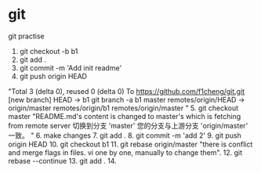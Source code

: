 # git
git practise
1. git checkout -b b1
2. git add .
3. git commit -m 'Add init readme'
4. git push origin HEAD

"Total 3 (delta 0), reused 0 (delta 0)
To https://github.com/f1cheng/git.git
  [new branch]      HEAD -> b1
git branch -a
  b1
  master
  remotes/origin/HEAD -> origin/master
  remotes/origin/b1
  remotes/origin/master
"
5. git checkout master
"README.md's content is changed to master's which is fetching from remote server
切换到分支 'master'
您的分支与上游分支 'origin/master' 一致。
"
6. make changes
7. git add .
8. git commit -m 'add 2'
9. git push origin HEAD
10. git checkout b1
11. git rebase origin/master
"there is conflict and merge flags in files. vi one by one, manually to change them".
12. git rebase --continue
13. git add .
14. 

